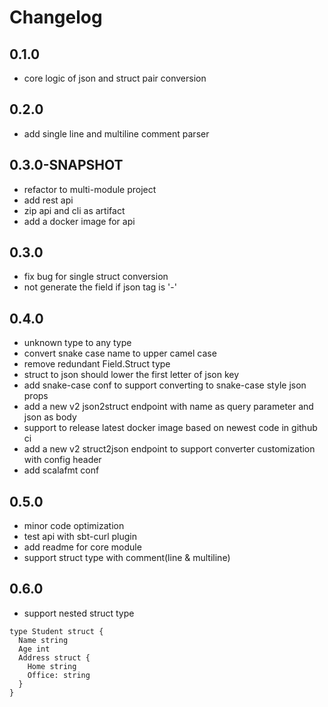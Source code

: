 # Changelog

## 0.1.0
* core logic of json and struct pair conversion

## 0.2.0
* add single line and multiline comment parser

## 0.3.0-SNAPSHOT
* refactor to multi-module project
* add rest api
* zip api and cli as artifact
* add a docker image for api

## 0.3.0
* fix bug for single struct conversion
* not generate the field if json tag is '-'

## 0.4.0 
* unknown type to any type
* convert snake case name to upper camel case
* remove redundant Field.Struct type
* struct to json should lower the first letter of json key
* add snake-case conf to support converting to snake-case style json props
* add a new v2 json2struct endpoint with name as query parameter and json as body
* support to release latest docker image based on newest code in github ci
* add a new v2 struct2json endpoint to support converter customization with config header
* add scalafmt conf

## 0.5.0 
* minor code optimization
* test api with sbt-curl plugin
* add readme for core module 
* support struct type with comment(line & multiline)

## 0.6.0 
* support nested struct type
```golang
type Student struct {
  Name string
  Age int     
  Address struct {
    Home string  
    Office: string
  }
}
```